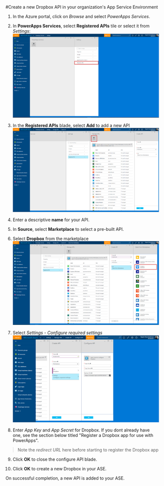 <properties
	pageTitle="Add Dropbox API in your App Service Environment| Azure"
	description="Create a new Dropbox API in your organization's App Service Environment"
	services="powerapps"
	documentationCenter="" 
	authors="LinhTran"
	manager="gautamt"
	editor=""/>

<tags
   ms.service="powerapps"
   ms.devlang="na"
   ms.topic="article"
   ms.tgt_pltfrm="na"
   ms.workload="na" 
   ms.date="11/05/2015"
   ms.author="litran"/>

#Create a new Dropbox API in your organization's App Service Environment

1. In the Azure portal, click on _Browse_ and select _PowerApps Services_. 
2. In **PowerApps Services**, select **Registered APIs** tile or select it from *Settings*:  
![Browse to registered apis][4]

3. In the **Registered APIs** blade, select **Add** to add a new API
![Add API][5]

4. Enter a descriptive **name** for your API.  
	
5. In **Source**, select **Marketplace** to select a pre-built API. 
	
6. Select **Dropbox** from the marketplace
![select dropbox api][6]

7. Select *Settings - Configure required settings*
![configure dropbox API settings][7]

8. Enter *App Key* and *App Secret* for Dropbox. If you dont already have one, see the section below titled "Register a Dropbox app for use with PowerApps". 
> Note the _redirect URL_ here before starting to register the Dropbox app

9. Click **OK** to close the configure API blade.

10. Click **OK** to create a new Dropbox in your ASE.

On successful completion, a new API is added to your ASE.

<!--References-->
[1]: https://www.dropbox.com/login
[2]: https://www.dropbox.com/developers/apps/create
[3]: https://www.dropbox.com/developers/apps
[4]: ./media/powerapps-create-api-from-marketplace-dropbox/browse-to-registered-apis.PNG
[5]: ./media/powerapps-create-api-from-marketplace-dropbox/add-api.PNG
[6]: ./media/powerapps-create-api-from-marketplace-dropbox/select-dropbox-api.PNG
[7]: ./media/powerapps-create-api-from-marketplace-dropbox/configure-dropbox-api.PNG